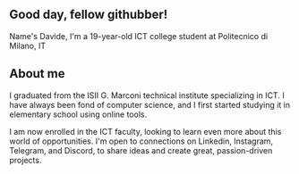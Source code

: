 ## Good day, fellow githubber!
Name's Davide, I'm a 19-year-old ICT college student at Politecnico di Milano, IT

## About me
I graduated from the ISII G. Marconi technical institute specializing in ICT. I have always been fond of computer science, and I first started studying it in elementary school using online tools.

I am now enrolled in the ICT faculty, looking to learn even more about this world of opportunities. I'm open to connections on Linkedin, Instagram, Telegram, and Discord, to share ideas and create great, passion-driven projects.

<!-- TODO
<img src="https://raw.githubusercontent.com/davide-iori/davideiori/main/general.svg" /> <img src="https://raw.githubusercontent.com/davide-iori/davideiori/main/languages.svg"/>
-->
